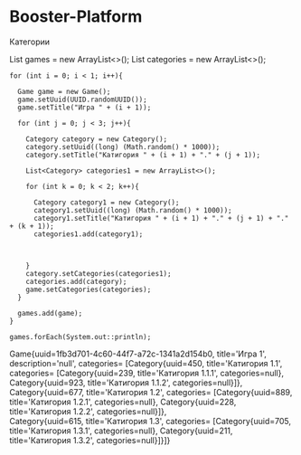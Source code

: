 ﻿# Booster-Platform

Категории

List<Game> games = new ArrayList<>();
    List<Category> categories = new ArrayList<>();


    for (int i = 0; i < 1; i++){

      Game game = new Game();
      game.setUuid(UUID.randomUUID());
      game.setTitle("Игра " + (i + 1));

      for (int j = 0; j < 3; j++){

        Category category = new Category();
        category.setUuid((long) (Math.random() * 1000));
        category.setTitle("Катигория " + (i + 1) + "." + (j + 1));

        List<Category> categories1 = new ArrayList<>();

        for (int k = 0; k < 2; k++){

          Category category1 = new Category();
          category1.setUuid((long) (Math.random() * 1000));
          category1.setTitle("Катигория " + (i + 1) + "." + (j + 1) + "." + (k + 1));
          categories1.add(category1);



        }
        category.setCategories(categories1);
        categories.add(category);
        game.setCategories(categories);
      }

      games.add(game);
    }

    games.forEach(System.out::println);
		
		
Game{uuid=1fb3d701-4c60-44f7-a72c-1341a2d154b0, title='Игра 1', description='null', categories=
	[Category{uuid=450, title='Катигория 1.1', categories=
		[Category{uuid=239, title='Катигория 1.1.1', categories=null}, 
		Category{uuid=923, title='Катигория 1.1.2', categories=null}]},
		Category{uuid=677, title='Катигория 1.2', categories=
			[Category{uuid=889, title='Катигория 1.2.1', categories=null}, 
			Category{uuid=228, title='Катигория 1.2.2', categories=null}]}, 		
		Category{uuid=615, title='Катигория 1.3', categories=
			[Category{uuid=705, title='Катигория 1.3.1', categories=null}, 
			Category{uuid=211, title='Катигория 1.3.2', categories=null}]}]}



